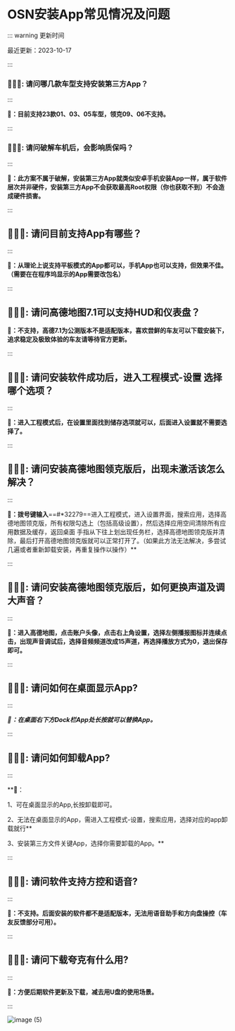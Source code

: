# **OSN安装App常见情况及问题**

::: warning 更新时间

最近更新：2023-10-17

:::



### **🙋🏻‍♀️: 请问哪几款车型支持安装第三方App？**

:::  

**💬：目前支持23款01、03、05车型，领克09、06不支持。**

:::



### **🙋🏻‍♀️**: 请问破解车机后，会影响质保吗？

:::  

**💬：此方案不属于破解，安装第三方App就类似安卓手机安装App一样，属于软件层次并非硬件，安装第三方App不会获取最高Root权限（你也获取不到）不会造成硬件损害。**

:::



## **🙋🏻‍♀️**: 请问目前支持App有哪些？

:::  

**💬：从理论上说支持平板模式的App都可以，手机App也可以支持，但效果不佳。（需要在在程序坞显示的App需要改包名）**

::: 



## **🙋🏻‍♀️**: 请问高德地图7.1可以支持HUD和仪表盘？



**💬：不支持，高德7.1为公测版本不是适配版本，喜欢尝鲜的车友可以下载安装下，追求稳定及极致体验的车友请等待官方更新。**

::: 


## **🙋🏻‍♀️**: 请问安装软件成功后，进入工程模式-设置 选择哪个选项？

:::  

**💬：进入工程模式后，在设置里面找到储存选项就可以，后面进入设置就不需要选择了。**

::: 



## **🙋🏻‍♀️**: 请问安装高德地图领克版后，出现未激活该怎么解决？

::: 

**💬：拨号键输入**==#\*32279==进入工程模式，进入设置界面，搜索应用，选择高德地图领克版，所有权限勾选上（包括高级设置），然后选择应用空间清除所有应用数据及缓存，返回桌面 手指从下往上划出现任务栏，选择高德地图领克版并清除，最后打开高德地图领克版就可以正常打开了。（如果此方法无法解决，多尝试几遍或者重新卸载安装，再重复操作以操作）**

::: 



## **🙋🏻‍♀️**: 请问安装高德地图领克版后，如何更换声道及调大声音？

::: 

**💬：进入高德地图，点击账户头像，点击右上角设置，选择左侧播报图标并连续点击，出现声音调试后，选择音频频道改成15声道，再选择播放方式为0，退出保存即可。**

::: 



## **🙋🏻‍♀️**: 请问如何在桌面显示App?

:::  

***💬：在桌面右下方Dock栏App处长按就可以替换App。***

::: 



## **🙋🏻‍♀️**: 请问如何卸载App?

:::  

**💬：

1、可在桌面显示的App,长按卸载即可。

2、无法在桌面显示的App，需进入工程模式-设置，搜索应用，选择对应的app卸载就行**

3、安装第三方文件关键App，选择你需要卸载的App。**

::: 



## **🙋🏻‍♀️**: 请问软件支持方控和语音?

:::  

**💬：不支持。后面安装的软件都不是适配版本，无法用语音助手和方向盘操控（车友反馈部分可用）。**

::: 



## **🙋🏻‍♀️**: 请问下载夸克有什么用?

:::  

**💬：方便后期软件更新及下载，减去用U盘的使用场景。**

:::  


![image (5)](https://s2.loli.net/2023/10/17/mqnMUrb5xyI1cze.png)